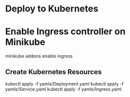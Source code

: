 # Deploy to Kubernetes

# Enable Ingress controller on Minikube

minikube addons enable ingress

## Create Kubernetes Resources

kubectl apply -f yamls/Deployment.yaml
kubectl apply -f yamls/Service.yaml
kubectl apply -f yamls/Ingress.yaml